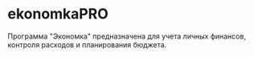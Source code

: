 # ekonomkaPRO
Программа "Экономка" предназначена для учета личных финансов, контроля расходов  и планирования бюджета.
